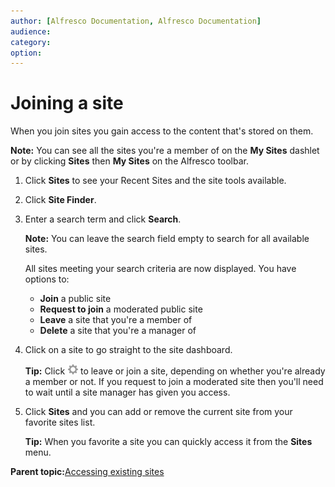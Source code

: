 ```yaml
---
author: [Alfresco Documentation, Alfresco Documentation]
audience: 
category: 
option: 
---
```


# Joining a site

When you join sites you gain access to the content that's stored on them.

**Note:** You can see all the sites you're a member of on the **My Sites** dashlet or by clicking **Sites** then **My Sites** on the Alfresco toolbar.

1.  Click **Sites** to see your Recent Sites and the site tools available.

2.  Click **Site Finder**.

3.  Enter a search term and click **Search**.

    **Note:** You can leave the search field empty to search for all available sites.

    All sites meeting your search criteria are now displayed. You have options to:

    -   **Join** a public site
    -   **Request to join** a moderated public site
    -   **Leave** a site that you're a member of
    -   **Delete** a site that you're a manager of
4.  Click on a site to go straight to the site dashboard.

    **Tip:** Click ![Customize Dashboard icon](../images/settings-icon.png) to leave or join a site, depending on whether you're already a member or not. If you request to join a moderated site then you'll need to wait until a site manager has given you access.

5.  Click **Sites** and you can add or remove the current site from your favorite sites list.

    **Tip:** When you favorite a site you can quickly access it from the **Sites** menu.


**Parent topic:**[Accessing existing sites](../concepts/site-existing.md)

